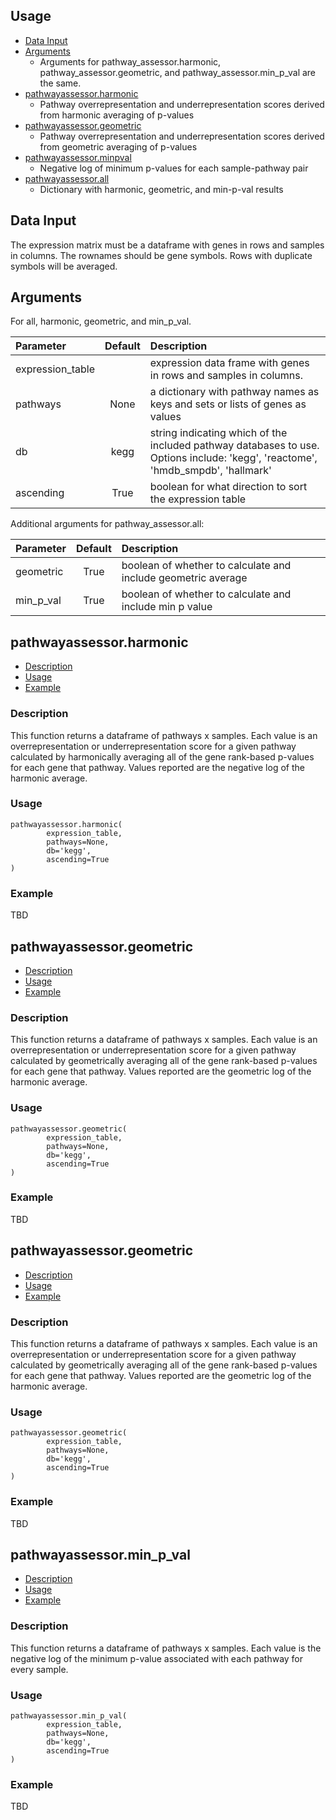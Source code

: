 ## Usage
- [Data Input](#data-input)
- [Arguments](#arguments)
   - Arguments for pathway_assessor.harmonic, pathway_assessor.geometric, and pathway_assessor.min_p_val are the same.
- [pathwayassessor.harmonic](#harmonic)
   - Pathway overrepresentation and underrepresentation scores derived from harmonic averaging of p-values
- [pathwayassessor.geometric](#geometric)
   - Pathway overrepresentation and underrepresentation scores derived from geometric averaging of p-values
- [pathwayassessor.minpval](#minpval)
   - Negative log of minimum p-values for each sample-pathway pair
- [pathwayassessor.all](#all)
   - Dictionary with harmonic, geometric, and min-p-val results

## Data Input
The expression matrix must be a dataframe with genes in rows and samples in columns. 
The rownames should be gene symbols. Rows with duplicate symbols will be averaged.

## Arguments
For all, harmonic, geometric, and min_p_val.

| Parameter                 | Default       | Description   |	
| :------------------------ |:-------------:| :-------------|
| expression_table	       |	          | expression data frame with genes in rows and samples in columns.
| pathways         | None           |a dictionary with pathway names as keys and sets or lists of genes as values
| db 	       |	kegg	            |string indicating which of the included pathway databases to use. Options include: 'kegg', 'reactome', 'hmdb_smpdb', 'hallmark'
| ascending  		       | True	           | boolean for what direction to sort the expression table

Additional arguments for pathway_assessor.all:

| Parameter                 | Default       | Description   |	
| :------------------------ |:-------------:| :-------------|
| geometric	       |True	          | boolean of whether to calculate and include geometric average
| min_p_val         | True           |boolean of whether to calculate and include min p value

## pathwayassessor.harmonic
- [Description](#description)
- [Usage](#usage)
- [Example](#example)


### Description

This function returns a dataframe of pathways x samples. 
Each value is an overrepresentation or underrepresentation score for a given pathway 
calculated by harmonically averaging all of the gene rank-based p-values for each gene 
that pathway. Values reported are the negative log of the harmonic average.

### Usage
```
pathwayassessor.harmonic(
        expression_table,
        pathways=None,
        db='kegg',
        ascending=True
)
```

### Example
TBD


## pathwayassessor.geometric
- [Description](#description)
- [Usage](#usage)
- [Example](#example)


### Description

This function returns a dataframe of pathways x samples. 
Each value is an overrepresentation or underrepresentation score for a given pathway 
calculated by geometrically averaging all of the gene rank-based p-values for each gene 
that pathway. Values reported are the geometric log of the harmonic average.

### Usage
```
pathwayassessor.geometric(
        expression_table,
        pathways=None,
        db='kegg',
        ascending=True
)
```

### Example
TBD

## pathwayassessor.geometric
- [Description](#description)
- [Usage](#usage)
- [Example](#example)


### Description

This function returns a dataframe of pathways x samples. 
Each value is an overrepresentation or underrepresentation score for a given pathway 
calculated by geometrically averaging all of the gene rank-based p-values for each gene 
that pathway. Values reported are the geometric log of the harmonic average.

### Usage
```
pathwayassessor.geometric(
        expression_table,
        pathways=None,
        db='kegg',
        ascending=True
)
```

### Example
TBD


## pathwayassessor.min_p_val
- [Description](#description)
- [Usage](#usage)
- [Example](#example)


### Description

This function returns a dataframe of pathways x samples. 
Each value is the negative log of the minimum p-value associated with each 
pathway for every sample. 

### Usage
```
pathwayassessor.min_p_val(
        expression_table,
        pathways=None,
        db='kegg',
        ascending=True
)
```

### Example
TBD